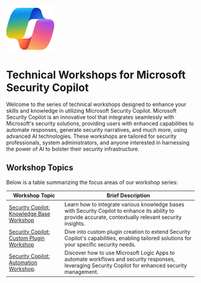 ![Security Copilot Overview](https://github.com/Azure/Copilot-For-Security/blob/main/Images/ic_fluent_copilot_64_64%402x.png)

# Technical Workshops for Microsoft Security Copilot

Welcome to the series of technical workshops designed to enhance your skills and knowledge in utilizing Microsoft Security Copilot. Microsoft Security Copilot is an innovative tool that integrates seamlessly with Microsoft's security solutions, providing users with enhanced capabilities to automate responses, generate security narratives, and much more, using advanced AI technologies. These workshops are tailored for security professionals, system administrators, and anyone interested in harnessing the power of AI to bolster their security infrastructure.

## Workshop Topics

Below is a table summarizing the focus areas of our workshop series:

| Workshop Topic                                      | Brief Description                                                                                                                                 |
|-----------------------------------------------------|---------------------------------------------------------------------------------------------------------------------------------------------------|
|[Security Copilot: Knowledge Base Workshop](https://github.com/Azure/Copilot-For-Security/tree/main/Technical%20Workshops/Knowledge%20base%20Workshop)| Learn how to integrate various knowledge bases with Security Copilot to enhance its ability to provide accurate, contextually relevant security insights. |
| [Security Copilot: Custom Plugin Workshop](https://github.com/Azure/Copilot-For-Security/tree/main/Technical%20Workshops/Custom%20Plugin%20Workshop)| Dive into custom plugin creation to extend Security Copilot's capabilities, enabling tailored solutions for your specific security needs.      |
|[Security Copilot: Automation Workshop](https://github.com/Azure/Copilot-For-Security/tree/main/Technical%20Workshops/Automation%20Workshop).| Discover how to use Microsoft Logic Apps to automate workflows and security responses, leveraging Security Copilot for enhanced security management. |

